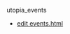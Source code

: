 utopia_events
- [edit events.html](https://github.com/kaizhu256/utopia_events/edit/gh-pages/events.html#)
